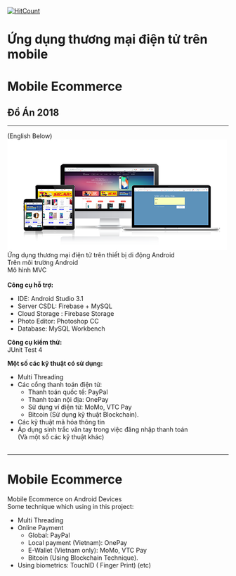 [![HitCount](http://hits.dwyl.io/vuhoangnguyen97/Mobile-Ecommerce.svg)](http://hits.dwyl.io/vuhoangnguyen97/Mobile-Ecommerce)

# Ứng dụng thương mại điện tử trên mobile <br/>
# Mobile Ecommerce
## Đồ Án 2018
----------------
(English Below)
![](cover.png "title") <br/>
Ứng dụng thương mại điện tử trên thiết bị di động Android <br/>
Trên môi trường Android <br/>
Mô hình MVC <br/>
<br/>
<strong>Công cụ hỗ trợ: </strong><br/>
+ IDE: Android Studio 3.1 <br/>
+ Server CSDL: Firebase + MySQL<br/>
+ Cloud Storage : Firebase Storage <br/>
+ Photo Editor: Photoshop CC <br/>
+ Database: MySQL Workbench <br/>

<strong> Công cụ kiểm thử: </strong> <br/>
JUnit Test 4 <br/>

<strong> Một số các kỹ thuật có sử dụng: </strong> </br>
+ Multi Threading <br/>
+ Các cổng thanh toán điện tử: </br>
  + Thanh toán quốc tế: PayPal <br/>
  + Thanh toán nội địa: OnePay <br/>
  + Sử dụng ví điện tử: MoMo, VTC Pay </br>
  + Bitcoin (Sử dụng kỹ thuật Blockchain).
+ Các kỹ thuật mã hóa thông tin
+ Áp dụng sinh trắc vân tay trong việc đăng nhập thanh toán <br/>
(Và một số các kỹ thuật khác)
<br/><br/>
------------------
# Mobile Ecommerce
Mobile Ecommerce on Android Devices <br/>
Some technique which using in this project:
+ Multi Threading <br/>
+ Online Payment</br>
  + Global: PayPal <br/>
  + Local payment (Vietnam):  OnePay <br/>
  + E-Wallet (Vietnam only): MoMo, VTC Pay </br>
  + Bitcoin (Using Blockchain Technique).
+ Using biometrics: TouchID ( Finger Print)
(etc)
